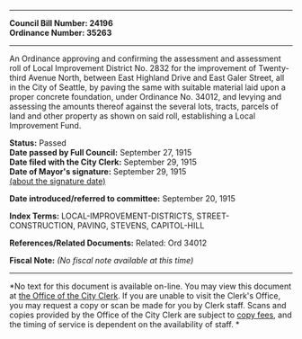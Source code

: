 * * * * *  
  
**Council Bill Number: [](#h0)[](#h2)24196**   
**Ordinance Number: 35263**  
  
* * * * *  
  
An Ordinance approving and confirming the assessment and assessment roll of Local Improvement District No. 2832 for the improvement of Twenty-third Avenue North, between East Highland Drive and East Galer Street, all in the City of Seattle, by paving the same with suitable material laid upon a proper concrete foundation, under Ordinance No. 34012, and levying and assessing the amounts thereof against the several lots, tracts, parcels of land and other property as shown on said roll, establishing a Local Improvement Fund.  
  
**Status:** Passed   
**Date passed by Full Council:** September 27, 1915   
**Date filed with the City Clerk:** September 29, 1915   
**Date of Mayor's signature:** September 29, 1915   
[(about the signature date)](/~public/approvaldate.htm)   
  
  
**Date introduced/referred to committee:** September 20, 1915   
  
**Index Terms:** LOCAL-IMPROVEMENT-DISTRICTS, STREET-CONSTRUCTION, PAVING, STEVENS, CAPITOL-HILL  
  
**References/Related Documents:** Related: Ord 34012  
  
**Fiscal Note:** *(No fiscal note available at this time)*  
  
* * * * *  
  
*No text for this document is available on-line. You may view this document at [the Office of the City Clerk](http://www.seattle.gov/leg/clerk/contactUs.htm). If you are unable to visit the Clerk's Office, you may request a copy or scan be made for you by Clerk staff. Scans and copies provided by the Office of the City Clerk are subject to [copy fees](http://clerk.seattle.gov/~public/clerkfees.htm), and the timing of service is dependent on the availability of staff. *  
  
  
